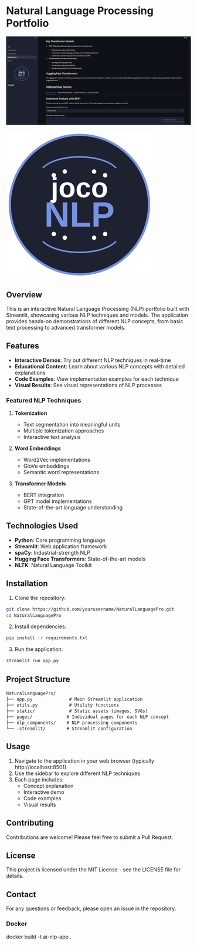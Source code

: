 # Natural Language Processing Portfolio

![Application Interface](thumb.png)

![jocoNLP Logo](static/jocoNLP.svg)

## Overview

This is an interactive Natural Language Processing (NLP) portfolio built with Streamlit, showcasing various NLP techniques and models. The application provides hands-on demonstrations of different NLP concepts, from basic text processing to advanced transformer models.

## Features

- **Interactive Demos**: Try out different NLP techniques in real-time
- **Educational Content**: Learn about various NLP concepts with detailed explanations
- **Code Examples**: View implementation examples for each technique
- **Visual Results**: See visual representations of NLP processes

### Featured NLP Techniques

1. **Tokenization**
   - Text segmentation into meaningful units
   - Multiple tokenization approaches
   - Interactive text analysis

2. **Word Embeddings**
   - Word2Vec implementations
   - GloVe embeddings
   - Semantic word representations

3. **Transformer Models**
   - BERT integration
   - GPT model implementations
   - State-of-the-art language understanding

## Technologies Used

- **Python**: Core programming language
- **Streamlit**: Web application framework
- **spaCy**: Industrial-strength NLP
- **Hugging Face Transformers**: State-of-the-art models
- **NLTK**: Natural Language Toolkit

## Installation

1. Clone the repository:
```bash
git clone https://github.com/yourusername/NaturalLanguagePro.git
cd NaturalLanguagePro
```

2. Install dependencies:
```bash
pip install -r requirements.txt
```

3. Run the application:
```bash
streamlit run app.py
```

## Project Structure

```
NaturalLanguagePro/
├── app.py              # Main Streamlit application
├── utils.py            # Utility functions
├── static/             # Static assets (images, SVGs)
├── pages/             # Individual pages for each NLP concept
├── nlp_components/    # NLP processing components
└── .streamlit/        # Streamlit configuration
```

## Usage

1. Navigate to the application in your web browser (typically http://localhost:8501)
2. Use the sidebar to explore different NLP techniques
3. Each page includes:
   - Concept explanation
   - Interactive demo
   - Code examples
   - Visual results

## Contributing

Contributions are welcome! Please feel free to submit a Pull Request.

## License

This project is licensed under the MIT License - see the LICENSE file for details.

## Contact

For any questions or feedback, please open an issue in the repository. 


### Docker
docker build -t ai-nlp-app .
